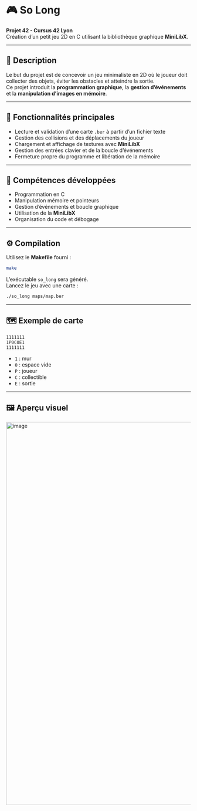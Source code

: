 # 🎮 So Long

**Projet 42 - Cursus 42 Lyon**  
Création d’un petit jeu 2D en C utilisant la bibliothèque graphique **MiniLibX**.

---

## 🧩 Description

Le but du projet est de concevoir un jeu minimaliste en 2D où le joueur doit collecter des objets, éviter les obstacles et atteindre la sortie.  
Ce projet introduit la **programmation graphique**, la **gestion d’événements** et la **manipulation d’images en mémoire**.

---

## 🚀 Fonctionnalités principales

- Lecture et validation d’une carte `.ber` à partir d’un fichier texte  
- Gestion des collisions et des déplacements du joueur  
- Chargement et affichage de textures avec **MiniLibX**  
- Gestion des entrées clavier et de la boucle d’événements  
- Fermeture propre du programme et libération de la mémoire  

---

## 🧠 Compétences développées

- Programmation en C  
- Manipulation mémoire et pointeurs  
- Gestion d’événements et boucle graphique  
- Utilisation de la **MiniLibX**  
- Organisation du code et débogage  

---

## ⚙️ Compilation

Utilisez le **Makefile** fourni :
```bash
make
```

L’exécutable `so_long` sera généré.  
Lancez le jeu avec une carte :
```bash
./so_long maps/map.ber
```

---

## 🗺️ Exemple de carte

```
1111111
1P0C0E1
1111111
```
- `1` : mur  
- `0` : espace vide  
- `P` : joueur  
- `C` : collectible  
- `E` : sortie  

---

## 🖼️ Aperçu visuel
<img width="1912" height="1045" alt="image" src="https://github.com/user-attachments/assets/f9570d51-eaa3-4c40-af75-f59d7b9793e9" />
